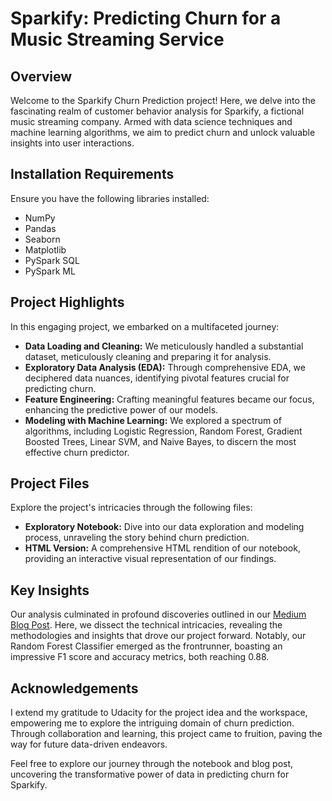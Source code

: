 # Sparkify: Predicting Churn for a Music Streaming Service 

## Overview

Welcome to the Sparkify Churn Prediction project! Here, we delve into the fascinating realm of customer behavior analysis for Sparkify, a fictional music streaming company. Armed with data science techniques and machine learning algorithms, we aim to predict churn and unlock valuable insights into user interactions.

## Installation Requirements

Ensure you have the following libraries installed:
- NumPy
- Pandas
- Seaborn
- Matplotlib
- PySpark SQL
- PySpark ML


## Project Highlights

In this engaging project, we embarked on a multifaceted journey:
- **Data Loading and Cleaning:** We meticulously handled a substantial dataset, meticulously cleaning and preparing it for analysis.
- **Exploratory Data Analysis (EDA):** Through comprehensive EDA, we deciphered data nuances, identifying pivotal features crucial for predicting churn.
- **Feature Engineering:** Crafting meaningful features became our focus, enhancing the predictive power of our models.
- **Modeling with Machine Learning:** We explored a spectrum of algorithms, including Logistic Regression, Random Forest, Gradient Boosted Trees, Linear SVM, and Naive Bayes, to discern the most effective churn predictor.

## Project Files

Explore the project's intricacies through the following files:
- **Exploratory Notebook:** Dive into our data exploration and modeling process, unraveling the story behind churn prediction.
- **HTML Version:** A comprehensive HTML rendition of our notebook, providing an interactive visual representation of our findings.

## Key Insights

Our analysis culminated in profound discoveries outlined in our [Medium Blog Post](https://medium.com/@mohammedyasserattwa/predicting-churn-using-pyspark-f8c20b9bd9a4). Here, we dissect the technical intricacies, revealing the methodologies and insights that drove our project forward. Notably, our Random Forest Classifier emerged as the frontrunner, boasting an impressive F1 score and accuracy metrics, both reaching 0.88.

## Acknowledgements

I extend my gratitude to Udacity for the project idea and the workspace, empowering me to explore the intriguing domain of churn prediction. Through collaboration and learning, this project came to fruition, paving the way for future data-driven endeavors.

Feel free to explore our journey through the notebook and blog post, uncovering the transformative power of data in predicting churn for Sparkify.
